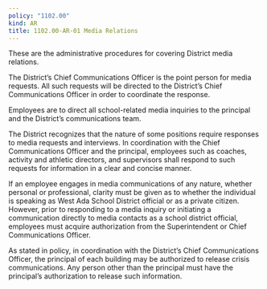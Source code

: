 ```yaml
---
policy: "1102.00"
kind: AR
title: 1102.00-AR-01 Media Relations
---
```


These are the administrative procedures for covering District media relations.

The District’s Chief Communications Officer is the point person for media requests. All such requests will be directed to the District’s Chief Communications Officer in order to coordinate the response.

Employees are to direct all school-related media inquiries to the principal and the District’s communications team.

The District recognizes that the nature of some positions require responses to media requests and interviews. In coordination with the Chief Communications Officer and the principal, employees such as coaches, activity and athletic directors, and supervisors shall respond to such requests for information in a clear and concise manner.

If an employee engages in media communications of any nature, whether personal or professional, clarity must be given as to whether the individual is speaking as West Ada School District official or as a private citizen. However, prior to responding to a media inquiry or initiating a communication directly to media contacts as a school district official, employees must acquire authorization from the Superintendent or Chief Communications Officer.

As stated in policy, in coordination with the District’s Chief Communications Officer, the principal of each building may be authorized to release crisis communications. Any person other than the principal must have the principal’s authorization to release such information.
